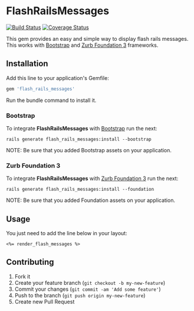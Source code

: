 # FlashRailsMessages

[![Build Status](https://travis-ci.org/alejandrogutierrez/flash_rails_messages.png?branch=master)](https://travis-ci.org/alejandrogutierrez/flash_rails_messages)
[![Coverage Status](https://coveralls.io/repos/alejandrogutierrez/flash_rails_messages/badge.png)](https://coveralls.io/r/alejandrogutierrez/flash_rails_messages)


This gem provides an easy and simple way to display flash rails messages.
This works with [Bootstrap](http://getbootstrap.com/) and [Zurb Foundation 3](http://foundation.zurb.com/) frameworks.


## Installation
Add this line to your application's Gemfile:
```ruby
gem 'flash_rails_messages'
```
Run the bundle command to install it.


### Bootstrap
To integrate **FlashRailsMessages** with [Bootstrap](http://getbootstrap.com/) run the next:
```console
rails generate flash_rails_messages:install --bootstrap
```
NOTE: Be sure that you added Bootstrap assets on your application.


### Zurb Foundation 3
To integrate **FlashRailsMessages** with [Zurb Foundation 3](http://foundation.zurb.com/) run the next:
```console
rails generate flash_rails_messages:install --foundation
```
NOTE: Be sure that you added Foundation assets on your application.


## Usage
You just need to add the line below in your layout:
```erb
<%= render_flash_messages %>
```


## Contributing
1. Fork it
2. Create your feature branch (`git checkout -b my-new-feature`)
3. Commit your changes (`git commit -am 'Add some feature'`)
4. Push to the branch (`git push origin my-new-feature`)
5. Create new Pull Request
